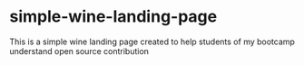 # simple-wine-landing-page
This is a simple wine landing page created to help students of my bootcamp understand open source contribution 

